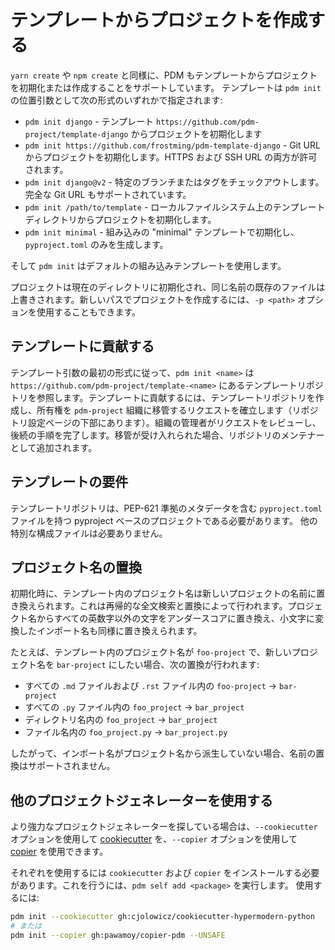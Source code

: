 # テンプレートからプロジェクトを作成する

`yarn create` や `npm create` と同様に、PDM もテンプレートからプロジェクトを初期化または作成することをサポートしています。
テンプレートは `pdm init` の位置引数として次の形式のいずれかで指定されます:

- `pdm init django` - テンプレート `https://github.com/pdm-project/template-django` からプロジェクトを初期化します
- `pdm init https://github.com/frostming/pdm-template-django` - Git URL からプロジェクトを初期化します。HTTPS および SSH URL の両方が許可されます。
- `pdm init django@v2` - 特定のブランチまたはタグをチェックアウトします。完全な Git URL もサポートされています。
- `pdm init /path/to/template` - ローカルファイルシステム上のテンプレートディレクトリからプロジェクトを初期化します。
- `pdm init minimal` - 組み込みの "minimal" テンプレートで初期化し、`pyproject.toml` のみを生成します。

そして `pdm init` はデフォルトの組み込みテンプレートを使用します。

プロジェクトは現在のディレクトリに初期化され、同じ名前の既存のファイルは上書きされます。新しいパスでプロジェクトを作成するには、`-p <path>` オプションを使用することもできます。

## テンプレートに貢献する

テンプレート引数の最初の形式に従って、`pdm init <name>` は `https://github.com/pdm-project/template-<name>` にあるテンプレートリポジトリを参照します。テンプレートに貢献するには、テンプレートリポジトリを作成し、所有権を `pdm-project` 組織に移管するリクエストを確立します（リポジトリ設定ページの下部にあります）。組織の管理者がリクエストをレビューし、後続の手順を完了します。移管が受け入れられた場合、リポジトリのメンテナーとして追加されます。

## テンプレートの要件

テンプレートリポジトリは、PEP-621 準拠のメタデータを含む `pyproject.toml` ファイルを持つ pyproject ベースのプロジェクトである必要があります。
他の特別な構成ファイルは必要ありません。

## プロジェクト名の置換

初期化時に、テンプレート内のプロジェクト名は新しいプロジェクトの名前に置き換えられます。これは再帰的な全文検索と置換によって行われます。プロジェクト名からすべての英数字以外の文字をアンダースコアに置き換え、小文字に変換したインポート名も同様に置き換えられます。

たとえば、テンプレート内のプロジェクト名が `foo-project` で、新しいプロジェクト名を `bar-project` にしたい場合、次の置換が行われます:

- すべての `.md` ファイルおよび `.rst` ファイル内の `foo-project` -> `bar-project`
- すべての `.py` ファイル内の `foo_project` -> `bar_project`
- ディレクトリ名内の `foo_project` -> `bar_project`
- ファイル名内の `foo_project.py` -> `bar_project.py`

したがって、インポート名がプロジェクト名から派生していない場合、名前の置換はサポートされません。

## 他のプロジェクトジェネレーターを使用する

より強力なプロジェクトジェネレーターを探している場合は、`--cookiecutter` オプションを使用して [cookiecutter](https://github.com/cookiecutter/cookiecutter) を、`--copier` オプションを使用して [copier](https://github.com/copier-org/copier) を使用できます。

それぞれを使用するには `cookiecutter` および `copier` をインストールする必要があります。これを行うには、`pdm self add <package>` を実行します。
使用するには:

```bash
pdm init --cookiecutter gh:cjolowicz/cookiecutter-hypermodern-python
# または
pdm init --copier gh:pawamoy/copier-pdm --UNSAFE
```
